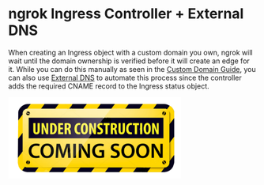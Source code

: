 # ngrok Ingress Controller + External DNS

When creating an Ingress object with a custom domain you own, ngrok will wait until the domain ownership is verified before it will create an edge for it. While you can do this manually as seen in the [Custom Domain Guide](../../user-guide/custom-domains), you can also use [External DNS](https://github.com/kubernetes-sigs/external-dns) to automate this process since the controller adds the required CNAME record to the Ingress status object.

<img src="../../assets/images/Under-Construction-Sign.png" alt="Under Construction" width="350" />
